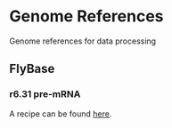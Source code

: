 # Genome References
Genome references for data processing

## FlyBase

### r6.31 pre-mRNA

A recipe can be found [here](https://github.com/FlyCellAtlas/genome_references/tree/master/flybase/r6.31).